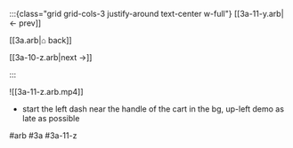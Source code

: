 :::{class="grid grid-cols-3 justify-around text-center w-full"}
[[3a-11-y.arb|← prev]]

[[3a.arb|⌂ back]]

[[3a-10-z.arb|next →]]

:::

![[3a-11-z.arb.mp4]]

* start the left dash near the handle of the cart in the bg, up-left demo as late as possible

#arb #3a #3a-11-z

